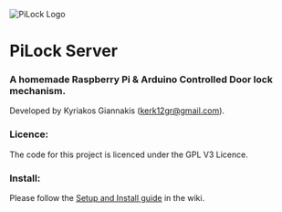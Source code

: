![PiLock Logo](https://cloud.kgiannakis.me/index.php/s/U9WIlNIinCFzsLZ/download)

# PiLock Server
### A homemade Raspberry Pi & Arduino Controlled Door lock mechanism.
Developed by Kyriakos Giannakis (kerk12gr@gmail.com).

### Licence:
The code for this project is licenced under the GPL V3 Licence. 

### Install:
Please follow the [Setup and Install guide](https://github.com/kerk12/PiLock/wiki/Setup-and-Install) in the wiki.